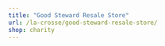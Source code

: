 ```yaml
---
title: "Good Steward Resale Store"
url: /la-crosse/good-steward-resale-store/
shop: charity
---
```

